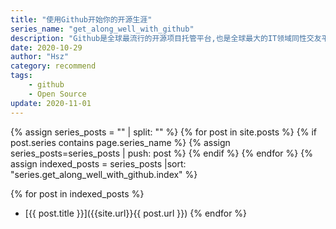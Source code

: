 ```yaml
---
title: "使用Github开始你的开源生涯"
series_name: "get_along_well_with_github"
description: "Github是全球最流行的开源项目托管平台,也是全球最大的IT领域同性交友平台,本系列将介绍如何利用Github参与开源项目并介绍Github套件的开源可替代方案."
date: 2020-10-29
author: "Hsz"
category: recommend
tags:
    - github
    - Open Source
update: 2020-11-01
---
```


{% assign series_posts = "" | split: "" %}
{% for post in site.posts %}
    {% if post.series contains page.series_name %}
    {% assign series_posts=series_posts | push: post %}
    {% endif %}
{% endfor %}
{% assign indexed_posts = series_posts |sort: "series.get_along_well_with_github.index" %}

{% for post in indexed_posts %}
+ [{{ post.title }}]({{site.url}}{{ post.url }})
{% endfor %}
